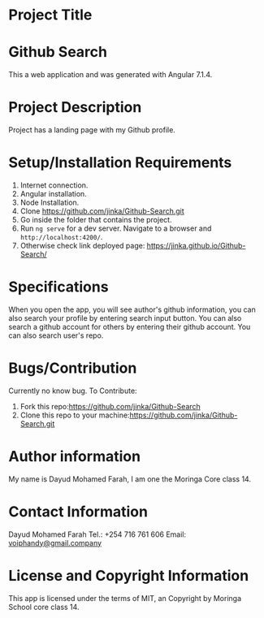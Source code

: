 # Project Title
# Github Search
This a web application and was generated with Angular 7.1.4.

# Project Description
Project has a landing page with my Github profile.

# Setup/Installation Requirements
1. Internet connection.
2. Angular installation.
3. Node Installation.
4. Clone https://github.com/jinka/Github-Search.git
5. Go inside the folder that contains the project.
6. Run `ng serve` for a dev server. Navigate to a browser and `http://localhost:4200/`.
7. Otherwise check link deployed page: https://jinka.github.io/Github-Search/

# Specifications
When you open the app, you will see author's github information, you can also search your profile by entering search input button. You can also search a github account for others by entering their github account.
You can also search user's repo.

# Bugs/Contribution
Currently no know bug.
To Contribute:
1. Fork this repo:https://github.com/jinka/Github-Search
2. Clone this repo to your machine:https://github.com/jinka/Github-Search.git

# Author information
My name is Dayud Mohamed Farah, I am one the Moringa Core class 14.

# Contact Information
Dayud Mohamed Farah Tel.: +254 716 761 606 Email: voiphandy@gmail.company

# License and Copyright Information

This app is licensed under the terms of MIT, an Copyright by Moringa School core class 14.
